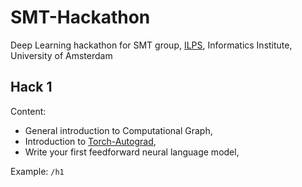 # SMT-Hackathon

Deep Learning hackathon for SMT group, [ILPS](http://ilps.science.uva.nl/), Informatics Institute, University of Amsterdam


## Hack 1
Content:
- General introduction to Computational Graph,
- Introduction to [Torch-Autograd](https://github.com/twitter/torch-autograd),
- Write your first feedforward neural language model,

Example: `/h1`
